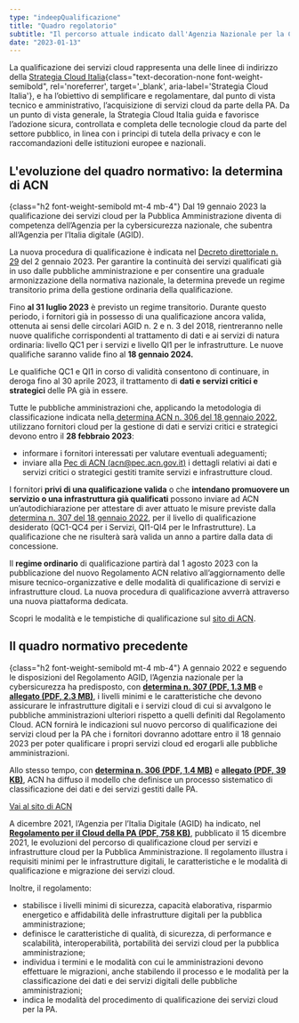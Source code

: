 ```yaml
---
type: "indeepQualificazione"
title: "Quadro regolatorio"
subtitle: "Il percorso attuale indicato dall'Agenzia Nazionale per la Cybersicurezza"
date: "2023-01-13"
---
```


La qualificazione dei servizi cloud rappresenta una delle linee di indirizzo della [Strategia Cloud Italia](https://cloud.italia.it/strategia-cloud-pa/){class="text-decoration-none font-weight-semibold", rel='noreferrer', target='_blank', aria-label='Strategia Cloud Italia'}, e ha l’obiettivo di semplificare e regolamentare, dal punto di vista tecnico e amministrativo, l’acquisizione di servizi cloud da parte della PA. Da un punto di vista generale, la Strategia Cloud Italia guida e favorisce l’adozione sicura, controllata e completa delle tecnologie cloud da parte del settore pubblico, in linea con i principi di tutela della privacy e con le raccomandazioni delle istituzioni europee e nazionali. 

## L'evoluzione del quadro normativo: la determina di ACN
{class="h2 font-weight-semibold mt-4 mb-4"}
Dal 19 gennaio 2023 la qualificazione dei servizi cloud per la Pubblica Amministrazione diventa di competenza dell’Agenzia per la cybersicurezza nazionale, che subentra all’Agenzia per l’Italia digitale (AGID).

La nuova procedura di qualificazione è indicata nel [Decreto direttoriale n. 29](https://www.acn.gov.it/DecretodirettorialeQualificazioneServiziCloud2genn23DEFsigned.pdf) del 2 gennaio 2023. Per garantire la continuità dei servizi qualificati già in uso dalle pubbliche amministrazione e per consentire una graduale armonizzazione della normativa nazionale, la determina prevede un regime transitorio prima della gestione ordinaria della qualificazione.

Fino **al 31 luglio 2023** è previsto un regime transitorio. Durante questo periodo, i fornitori già in possesso di una qualificazione ancora valida, ottenuta ai sensi delle circolari AGID n. 2 e n. 3 del 2018, rientreranno nelle nuove qualifiche corrispondenti al trattamento di dati e ai servizi di natura ordinaria: livello QC1 per i servizi e livello Ql1 per le infrastrutture. Le nuove qualifiche saranno valide fino al **18 gennaio 2024.**

Le qualifiche QC1 e QI1 in corso di validità consentono di continuare, in deroga fino al 30 aprile 2023, il trattamento di **dati e servizi critici e strategici** delle PA già in essere. 

Tutte le pubbliche amministrazioni che, applicando la metodologia di classificazione indicata nella[ determina ACN n. 306 del 18 gennaio 2022](https://innovazione.gov.it/dipartimento/focus/strategia-cloud-italia/#la-classificazione-dei-dati-e-dei-servizi), utilizzano fornitori cloud per la gestione di dati e servizi critici e strategici devono entro il **28 febbraio 2023**:

* informare i fornitori interessati per valutare eventuali adeguamenti;
* inviare alla [Pec di ACN (acn@pec.acn.gov.it)](mailto:acn@pec.acn.gov.it) i dettagli relativi ai dati e servizi critici o strategici gestiti tramite servizi e infrastrutture cloud.

I fornitori **privi di una qualificazione valida** o che **intendano promuovere un servizio o una infrastruttura già qualificati** possono inviare ad ACN un’autodichiarazione per attestare di aver attuato le misure previste dalla [determina n. 307 del 18 gennaio 2022](https://assets.innovazione.gov.it/1642694131-det_307_cloud_ulteriorilerqc_20220118.pdf), per il livello di qualificazione desiderato (QC1-QC4 per i Servizi, QI1-QI4 per le Infrastrutture). La qualificazione che ne risulterà sarà valida un anno a partire dalla data di concessione.

Il **regime ordinario** di qualificazione partirà dal 1 agosto 2023 con la pubblicazione del nuovo Regolamento ACN relativo all’aggiornamento delle misure tecnico-organizzative e delle modalità di qualificazione di servizi e infrastrutture cloud. La nuova procedura di qualificazione avverrà attraverso una nuova piattaforma dedicata. 

Scopri le modalità e le tempistiche di qualificazione sul [sito di ACN](https://www.acn.gov.it/).

## Il quadro normativo precedente
{class="h2 font-weight-semibold mt-4 mb-4"}
A gennaio 2022 e seguendo le disposizioni del Regolamento AGID, l’Agenzia nazionale per la cybersicurezza ha predisposto, con **[determina n. 307 (PDF, 1.3 MB](https://assets.innovazione.gov.it/1642694131-det_307_cloud_ulteriorilerqc_20220118.pdf)** e **[allegato (PDF, 2.3 MB)](https://assets.innovazione.gov.it/1642754054-all1det307acn.pdf)**, i livelli minimi e le caratteristiche che devono assicurare le infrastrutture digitali e i servizi cloud di cui si avvalgono le pubbliche amministrazioni ulteriori rispetto a quelli definiti dal Regolamento Cloud. ACN fornirà le indicazioni sul nuovo percorso di qualificazione dei servizi cloud per la PA che i fornitori dovranno adottare entro il 18 gennaio 2023 per poter qualificare i propri servizi cloud ed erogarli alle pubbliche amministrazioni.

Allo stesso tempo, con **[determina n. 306 (PDF, 1.4 MB)](https://assets.innovazione.gov.it/1642693979-det_306_cloud_modclass_20220118.pdf)** e **[allegato (PDF, 39 KB)](https://assets.innovazione.gov.it/1642694063-det_306_all1_20220118_modello.pdf)**, ACN ha diffuso il modello che definisce un processo sistematico di classificazione dei dati e dei servizi gestiti dalle PA.

<div class="col-12 text-center mt-3 mb-5">
<a href="https://www.acn.gov.it/agenzia/cloud-pa" class="btn btn-primary" target="_blank">Vai al sito di ACN</a>
</div>

A dicembre 2021, l’Agenzia per l’Italia Digitale (AGID) ha indicato, nel **[Regolamento per il Cloud della PA (PDF, 758 KB)](https://trasparenza.agid.gov.it/moduli/downloadFile.php?file=oggetto_allegati/213481843140O__O628+DT+DG+628+-+15+dic+2021+-+Regolamento+servizi+cloud.pdf)**, pubblicato il 15 dicembre 2021, le evoluzioni del percorso di qualificazione cloud per servizi e infrastrutture cloud per la Pubblica Amministrazione. Il regolamento illustra i requisiti minimi per le infrastrutture digitali, le caratteristiche e le modalità di qualificazione e migrazione dei servizi cloud.

Inoltre, il regolamento:
* stabilisce i livelli minimi di sicurezza, capacità elaborativa, risparmio energetico e affidabilità delle infrastrutture digitali per la pubblica amministrazione;
* definisce le caratteristiche di qualità, di sicurezza, di performance e scalabilità, interoperabilità, portabilità dei servizi cloud per la pubblica amministrazione;
* individua i termini e le modalità con cui le amministrazioni devono effettuare le migrazioni, anche stabilendo il processo e le modalità per la classificazione dei dati e dei servizi digitali delle pubbliche amministrazioni;
* indica le modalità del procedimento di qualificazione dei servizi cloud per la PA.